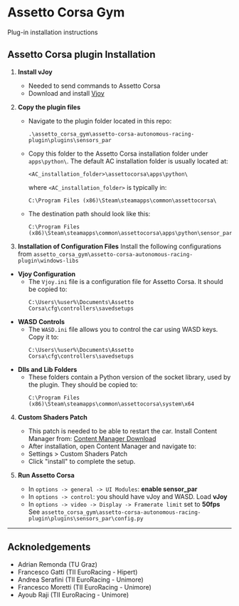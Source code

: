 <h1>Assetto Corsa Gym</span></h1>

Plug-in installation instructions

## Assetto Corsa plugin Installation
1. **Install vJoy**
   - Needed to send commands to Assetto Corsa
   -	Download and install [Vjoy](https://sourceforge.net/projects/vjoystick/)

2. **Copy the plugin files**
   - Navigate to the plugin folder located in this repo:
     ```
     .\assetto_corsa_gym\assetto-corsa-autonomous-racing-plugin\plugins\sensors_par
     ```
   - Copy this folder to the Assetto Corsa installation folder under `apps\python\`. The default AC installation folder is usually located at:
     ```
     <AC_installation_folder>\assettocorsa\apps\python\
     ```
     where `<AC_installation_folder>` is typically in:
     ```
     C:\Program Files (x86)\Steam\steamapps\common\assettocorsa\
     ```
   - The destination path should look like this:
     ```
     C:\Program Files (x86)\Steam\steamapps\common\assettocorsa\apps\python\sensor_par
     ```
4. **Installation of Configuration Files**
Install the following configurations from `assetto_corsa_gym\assetto-corsa-autonomous-racing-plugin\windows-libs`

  - **Vjoy Configuration**
    - The `Vjoy.ini` file is a configuration file for Assetto Corsa. It should be copied to:
      ```
      C:\Users\%user%\Documents\Assetto Corsa\cfg\controllers\savedsetups
      ```
  - **WASD Controls**
    - The `WASD.ini` file allows you to control the car using WASD keys. Copy it to:
      ```
      C:\Users\%user%\Documents\Assetto Corsa\cfg\controllers\savedsetups
      ```
  - **Dlls and Lib Folders**
    - These folders contain a Python version of the socket library, used by the plugin. They should be copied to:
      ```
      C:\Program Files (x86)\Steam\steamapps\common\assettocorsa\system\x64
      ```

4. **Custom Shaders Patch**
    - This patch is needed to be able to restart the car. Install Content Manager from:
    [Content Manager Download](https://acstuff.ru/app/)
    - After installation, open Content Manager and navigate to:
    - Settings > Custom Shaders Patch
    - Click "install" to complete the setup.

5. **Run Assetto Corsa**
    - In `options -> general -> UI Modules`: **enable sensor_par**
    - In `options -> control`: you should have vJoy and WASD. Load **vJoy**
    - In `options -> video -> Display -> Framerate limit` set to **50fps**
    See `assetto_corsa_gym\assetto-corsa-autonomous-racing-plugin\plugins\sensors_par\config.py`

---

## Acknoledgements

- Adrian Remonda (TU Graz)
- Francesco Gatti (TII EuroRacing - Hipert)
- Andrea Serafini (TII EuroRacing - Unimore)
- Francesco Moretti (TII EuroRacing - Unimore)
- Ayoub Raji (TII EuroRacing - Unimore)
